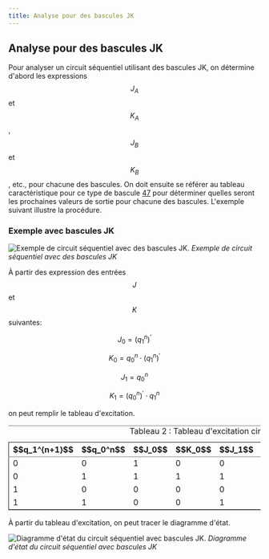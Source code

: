 ```yaml
---
title: Analyse pour des bascules JK
---
```


## Analyse pour des bascules JK

Pour analyser un circuit séquentiel utilisant des bascules JK, on
détermine d'abord les expressions $$J_A$$ et $$K_A$$, $$J_B$$ et
$$K_B$$, etc., pour chacune des bascules. On doit ensuite se référer
au tableau caractéristique pour ce type de bascule [47](#org43c5ee1) pour
déterminer quelles seront les prochaines valeurs de sortie pour
chacune des bascules. L'exemple suivant illustre la procédure.

### Exemple avec bascules JK

![Exemple de circuit séquentiel avec des bascules JK.]({{site.baseurl}}/img/seq_JK.svg "Exemple circuit séquentiel JK")
*Exemple de circuit séquentiel avec des bascules JK*

À partir des expression des entrées $$J$$ et $$K$$ suivantes:

$$ J_0 = (q_1^{n})^\prime $$

$$ K_0 = q_0^{n} \cdot (q_1^{n})^\prime $$

$$ J_1 = q_0^{n} $$

$$ K_1 = (q_0^{n})^\prime \cdot q_1^{n} $$

on peut remplir le tableau d'excitation.

<table id="orgd626e95" border="2" cellspacing="0" cellpadding="6" rules="groups" frame="hsides">
<caption class="t-above"><span class="table-number">Tableau 2 :</span> Tableau d'excitation circuit séquentiel JK</caption>

<colgroup>
<col  class="org-right" />

<col  class="org-right" />

<col  class="org-right" />

<col  class="org-right" />

<col  class="org-right" />

<col  class="org-right" />

<col  class="org-left" />

<col  class="org-right" />

<col  class="org-right" />
</colgroup>
<thead>
<tr>
<th scope="col" class="org-right">$$q_1^{n+1}$$</th>
<th scope="col" class="org-right">$$q_0^n$$</th>
<th scope="col" class="org-right">$$J_0$$</th>
<th scope="col" class="org-right">$$K_0$$</th>
<th scope="col" class="org-right">$$J_1$$</th>
<th scope="col" class="org-right">$$K_1$$</th>
<th scope="col" class="org-left">&#xa0;</th>
<th scope="col" class="org-right">$$q_1^{n+1}$$</th>
<th scope="col" class="org-right">$$q_0^{n+1}$$</th>
</tr>
</thead>

<tbody>
<tr>
<td class="org-right">0</td>
<td class="org-right">0</td>
<td class="org-right">1</td>
<td class="org-right">0</td>
<td class="org-right">0</td>
<td class="org-right">0</td>
<td class="org-left">&#xa0;</td>
<td class="org-right">0</td>
<td class="org-right">1</td>
</tr>


<tr>
<td class="org-right">0</td>
<td class="org-right">1</td>
<td class="org-right">1</td>
<td class="org-right">1</td>
<td class="org-right">1</td>
<td class="org-right">0</td>
<td class="org-left">&#xa0;</td>
<td class="org-right">1</td>
<td class="org-right">0</td>
</tr>


<tr>
<td class="org-right">1</td>
<td class="org-right">0</td>
<td class="org-right">0</td>
<td class="org-right">0</td>
<td class="org-right">0</td>
<td class="org-right">1</td>
<td class="org-left">&#xa0;</td>
<td class="org-right">0</td>
<td class="org-right">0</td>
</tr>


<tr>
<td class="org-right">1</td>
<td class="org-right">1</td>
<td class="org-right">0</td>
<td class="org-right">0</td>
<td class="org-right">1</td>
<td class="org-right">0</td>
<td class="org-left">&#xa0;</td>
<td class="org-right">1</td>
<td class="org-right">1</td>
</tr>
</tbody>
</table>

À partir du tableau d'excitation, on peut tracer le diagramme d'état.

![Diagramme d'état du circuit séquentiel avec bascules JK.]({{site.baseurl}}/img/seq_JKb_FSM.svg "Diagramme d'état circuit séquentiel JK")
*Diagramme d'état du circuit séquentiel avec bascules JK*

